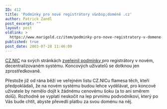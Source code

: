 ```yaml
---
ID: 412
title: 'Podmínky pro nové registrátory v&nbsp;doméně .cz'
author: Patrick Zandl
post_excerpt: ""
layout: post
oldlink: >
  https://www.marigold.cz/item/podminky-pro-nove-registratory-v-domene-cz
published: true
post_date: 2003-07-28 11:46:00
---
```

<p>
<A href="http://www.nic.cz/">CZ.NIC</A> na svých stránkách <A href="http://www.nic.cz/cznic/projekty/index.html">zveřejnil podmínky </A>pro registrátory v novém, decentralizovaném systému.&#160;Koncových uživatelů se dotknou jen zprostředkovaně. &#160;</p>

<p>
Přestože již od rána běží ve veřejném listu CZ.NICu&#160;flamesa těch, kteří předpokládali, že na novém systému budou lehce vydělávat, pro koncové uživatele by nemělo dojít k žádnému cenovému šoku (a to ani směrem dolů). Rozhodně se&#160;vyplatí neskočit na lep prvnímu podvodníkovi, který po Vás bude chtít, abyste převedli platbu za svou doménu na něj.</p>

